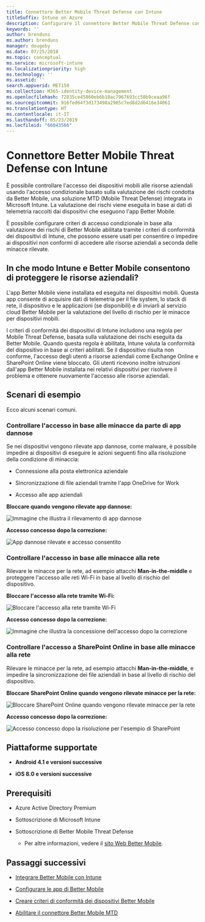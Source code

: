 ```yaml
---
title: Connettore Better Mobile Threat Defense con Intune
titleSuffix: Intune on Azure
description: Configurare il connettore Better Mobile Threat Defense con Intune.
keywords: ''
author: brenduns
ms.author: brenduns
manager: dougeby
ms.date: 07/25/2018
ms.topic: conceptual
ms.service: microsoft-intune
ms.localizationpriority: high
ms.technology: ''
ms.assetid: ''
search.appverid: MET150
ms.collection: M365-identity-device-management
ms.openlocfilehash: 72835ce45860eb6b10ac7967693cc50b9ceaa96f
ms.sourcegitcommit: 916fed64f3d173498a2905c7ed8d2d6416e34061
ms.translationtype: HT
ms.contentlocale: it-IT
ms.lasthandoff: 05/23/2019
ms.locfileid: "66043566"
---
```

# <a name="better-mobile-threat-defense-connector-with-intune"></a>Connettore Better Mobile Threat Defense con Intune

È possibile controllare l'accesso dei dispositivi mobili alle risorse aziendali usando l'accesso condizionale basato sulla valutazione dei rischi condotta da Better Mobile, una soluzione MTD (Mobile Threat Defense) integrata in Microsoft Intune. La valutazione dei rischi viene eseguita in base ai dati di telemetria raccolti dai dispositivi che eseguono l'app Better Mobile.

È possibile configurare criteri di accesso condizionale in base alla valutazione dei rischi di Better Mobile abilitata tramite i criteri di conformità dei dispositivi di Intune, che possono essere usati per consentire o impedire ai dispositivi non conformi di accedere alle risorse aziendali a seconda delle minacce rilevate.

## <a name="how-do-intune-and-better-mobile-help-protect-your-company-resources"></a>In che modo Intune e Better Mobile consentono di proteggere le risorse aziendali?

L'app Better Mobile viene installata ed eseguita nei dispositivi mobili. Questa app consente di acquisire dati di telemetria per il file system, lo stack di rete, il dispositivo e le applicazioni (se disponibili) e di inviarli al servizio cloud Better Mobile per la valutazione del livello di rischio per le minacce per dispositivi mobili.

I criteri di conformità dei dispositivi di Intune includono una regola per Mobile Threat Defense, basata sulla valutazione dei rischi eseguita da Better Mobile. Quando questa regola è abilitata, Intune valuta la conformità del dispositivo in base ai criteri abilitati. Se il dispositivo risulta non conforme, l'accesso degli utenti a risorse aziendali come Exchange Online e SharePoint Online viene bloccato. Gli utenti ricevono inoltre istruzioni dall'app Better Mobile installata nei relativi dispositivi per risolvere il problema e ottenere nuovamente l'accesso alle risorse aziendali.

## <a name="sample-scenarios"></a>Scenari di esempio

Ecco alcuni scenari comuni.

### <a name="control-access-based-on-threats-from-malicious-apps"></a>Controllare l'accesso in base alle minacce da parte di app dannose

Se nei dispositivi vengono rilevate app dannose, come malware, è possibile impedire ai dispositivi di eseguire le azioni seguenti fino alla risoluzione della condizione di minaccia:

-   Connessione alla posta elettronica aziendale

-   Sincronizzazione di file aziendali tramite l'app OneDrive for Work

-   Accesso alle app aziendali

**Bloccare quando vengono rilevate app dannose:**

![Immagine che illustra il rilevamento di app dannose](./media/better_mobile_maliciousapps_blocked.png)

**Accesso concesso dopo la correzione:**

![App dannose rilevate e accesso consentito](./media/better_mobile_maliciousapps_unblocked.png)

### <a name="control-access-based-on-threat-to-network"></a>Controllare l'accesso in base alle minacce alla rete

Rilevare le minacce per la rete, ad esempio attacchi **Man-in-the-middle** e proteggere l'accesso alle reti Wi-Fi in base al livello di rischio del dispositivo.

**Bloccare l'accesso alla rete tramite Wi-Fi:**

![Bloccare l'accesso alla rete tramite Wi-Fi](./media/better_mobile_network_wifi_blocked.png)

**Accesso concesso dopo la correzione:**

![Immagine che illustra la concessione dell'accesso dopo la correzione](./media/better_mobile_network_wifi_unblocked.png)

### <a name="control-access-to-sharepoint-online-based-on-threat-to-network"></a>Controllare l'accesso a SharePoint Online in base alle minacce alla rete

Rilevare le minacce per la rete, ad esempio attacchi **Man-in-the-middle**, e impedire la sincronizzazione dei file aziendali in base al livello di rischio del dispositivo.

**Bloccare SharePoint Online quando vengono rilevate minacce per la rete:**

![Bloccare SharePoint Online quando vengono rilevate minacce per la rete](./media/better_mobile_network_spo_blocked.png)

**Accesso concesso dopo la correzione:**

![Accesso concesso dopo la risoluzione per l'esempio di SharePoint](./media/better_mobile_network_spo_unblocked.png)

## <a name="supported-platforms"></a>Piattaforme supportate

-   **Android 4.1 e versioni successive**

-   **iOS 8.0 e versioni successive**

## <a name="prerequisites"></a>Prerequisiti

-   Azure Active Directory Premium

-   Sottoscrizione di Microsoft Intune

-   Sottoscrizione di Better Mobile Threat Defense

    -   Per altre informazioni, vedere il [sito Web Better Mobile](https://www.better.mobi/).

## <a name="next-steps"></a>Passaggi successivi

- [Integrare Better Mobile con Intune](better-mobile-mtd-connector-integration.md)

- [Configurare le app di Better Mobile](mtd-apps-ios-app-configuration-policy-add-assign.md)

- [Creare criteri di conformità dei dispositivi Better Mobile](mtd-device-compliance-policy-create.md)

- [Abilitare il connettore Better Mobile MTD](mtd-connector-enable.md)

